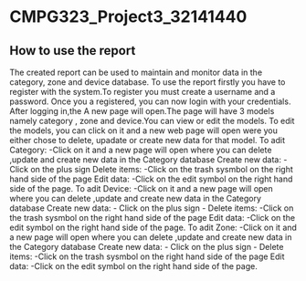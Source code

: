 # CMPG323_Project3_32141440
## How to use the report
   The created report can be used to maintain and monitor data in the category, zone and device database.
   To use the report firstly you have to register with the system.To register you must create a username and a password.
   Once you a registered, you can now login with your credentials.
   After logging in,the A new page will open.The page will have 3 models namely category , zone and device.You can view or edit the models.
   To edit the models, you can click on it and a new web page will open were you either chose to delete, upadate or create 
   new data for that model. 
   To adit Category:
   -Click on it and a new page will open where you can delete ,update and create new data in the Category database
    Create new data:
    - Click on the plus sign
    Delete items:
    -Click on the  trash sysmbol on the right hand side of the page
    Edit data:
    -Click on the edit symbol on the right hand side of the page.
    To adit Device:
   -Click on it and a new page will open where you can delete ,update and create new data in the Category database
    Create new data:
    - Click on the plus sign
    -
    Delete items:
    -Click on the  trash sysmbol on the right hand side of the page
    Edit data:
    -Click on the edit symbol on the right hand side of the page.
    To adit Zone:
   -Click on it and a new page will open where you can delete ,update and create new data in the Category database
    Create new data:
    - Click on the plus sign
    -
    Delete items:
    -Click on the  trash sysmbol on the right hand side of the page
    Edit data:
    -Click on the edit symbol on the right hand side of the page.
   
   
   
   
